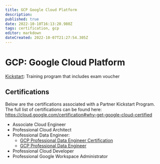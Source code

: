 ```yaml
---
title: GCP Google Cloud Platform
description: 
published: true
date: 2022-10-10T16:13:20.980Z
tags: certification, gcp
editor: markdown
dateCreated: 2022-10-07T21:27:54.305Z
---
```


# GCP: Google Cloud Platform
[Kickstart](/training/Certifications/Google/Kickstart): Training program that includes exam voucher 

## Certifications
Below are the certifications associated with a Partner Kickstart Program. The full list of certifications can be found here: https://cloud.google.com/certification#why-get-google-cloud-certified
- Associate Cloud Engineer
- Professional Cloud Architect
- Professional Data Engineer:
	* [GCP Professional Data Engineer Certification](/training/Certifications/Google/gcp_professional_data_engineer_certification_v2) 
  * [GCP Professional Data Engineer](/training/Certifications/Google/GCP_Professional_Data_Engineer)
- Professional Cloud Developer
- Professional Google Workspace Administrator


